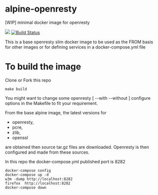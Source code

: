 # alpine-openresty
[WIP] minimal docker image for openresty

[![](https://images.microbadger.com/badges/image/grantmacken/alpine-openresty.svg)](https://microbadger.com/images/grantmacken/alpine-openresty "Get your own image badge on microbadger.com")
[![Build Status](https://travis-ci.org/grantmacken/alpine-openresty.svg?branch=master)](https://travis-ci.org/grantmacken/alpine-openresty)

This is a base openresty slim  docker image
to be used as the FROM basis for other images
or for defining services in a docker-compose.yml file



# To build the image

Clone  or Fork this repo

```
make build
```

You might want to change some openresty 
 [ --with --without ]
configure options in the Makefile to fit your requirement.


From the base alpine image, 
the latest versions for 
- openresty, 
- pcre, 
- zlib, 
- openssl 

are obtained then source tar.gz files are downloaded. 
Openresty is then configured and made from these sources.

In this repo the docker-compose.yml published port is 8282

```
docker-compose config
docker-compose up -d
w3m -dump http://localhost:8282
firefox  http://localhost:8282
docker-compose down
```

